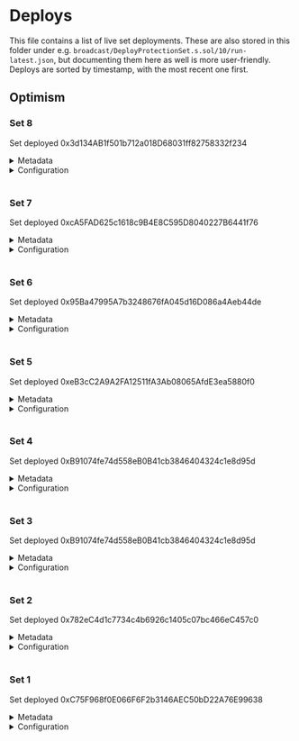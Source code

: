 # Deploys

This file contains a list of live set deployments.
These are also stored in this folder under e.g. `broadcast/DeployProtectionSet.s.sol/10/run-latest.json`, but documenting them here as well is more user-friendly.
Deploys are sorted by timestamp, with the most recent one first.

## Optimism

### Set 8

Set deployed 0x3d134AB1f501b712a018D68031ff82758332f234

<details>
  <summary>Metadata</summary>

  - Timestamp: 1663007961
  - Parsed timestamp: 2022-09-12T18:39:21.000Z
</details>
<details>
  <summary>Configuration</summary>

  - Market infos:
    - trigger 0x24Cb8DE4f381b06D66C7607bF1d080D89442fda2
    - cost model 0x7e5a2bDC10F05D6cF15563570Eae3B8d346B9991
    - weight 1666
    - purchase fee 250
    ---
    - trigger 0x737330fC2ac9b8E62ccD7A182d785914C4e88FB7
    - cost model 0x7e5a2bDC10F05D6cF15563570Eae3B8d346B9991
    - weight 1666
    - purchase fee 250
    ---
    - trigger 0x0C22d6e2C242a37bBc4dFcbF50704DcD3FD5162e
    - cost model 0x7e5a2bDC10F05D6cF15563570Eae3B8d346B9991
    - weight 1667
    - purchase fee 250
    ---
    - trigger 0x37136e49dBF24D11F6d42cAB89784B9092f934C9
    - cost model 0x7e5a2bDC10F05D6cF15563570Eae3B8d346B9991
    - weight 1667
    - purchase fee 250
    ---
    - trigger 0x27F495Ce3a1Af8B647eC58834ff4354f5dc357d0
    - cost model 0x7e5a2bDC10F05D6cF15563570Eae3B8d346B9991
    - weight 1667
    - purchase fee 250
    ---
    - trigger 0x1b2987da4e34C0e34dfECd8D6Ef7f8f0aAAe5f49
    - cost model 0x7e5a2bDC10F05D6cF15563570Eae3B8d346B9991
    - weight 1667
    - purchase fee 250
    ---
  ---
  - Set config:
    - leverage factor 30000
    - deposit fee 0
    - decay model 0x09f20eA12fe5a1211A0485aa59C067E9fcC4c04A
    - drip model 0xEf778611eAf2e624432F49bcF7AC433584f642a2
    - asset 0x4200000000000000000000000000000000000006
  ---
  - Set authorized roles:
    - owner 0x682bd405073dD248527E40184898eD45BB827527
    - pauser 0x682bd405073dD248527E40184898eD45BB827527
</details>
<br />


### Set 7

Set deployed 0xcA5FAD625c1618c9B4E8C595D8040227B6441f76

<details>
  <summary>Metadata</summary>

  - Timestamp: 1663007914
  - Parsed timestamp: 2022-09-12T18:38:34.000Z
</details>
<details>
  <summary>Configuration</summary>

  - Market infos:
    - trigger 0x24Cb8DE4f381b06D66C7607bF1d080D89442fda2
    - cost model 0x7e5a2bDC10F05D6cF15563570Eae3B8d346B9991
    - weight 1666
    - purchase fee 250
    ---
    - trigger 0x737330fC2ac9b8E62ccD7A182d785914C4e88FB7
    - cost model 0x7e5a2bDC10F05D6cF15563570Eae3B8d346B9991
    - weight 1666
    - purchase fee 250
    ---
    - trigger 0x0C22d6e2C242a37bBc4dFcbF50704DcD3FD5162e
    - cost model 0x7e5a2bDC10F05D6cF15563570Eae3B8d346B9991
    - weight 1667
    - purchase fee 250
    ---
    - trigger 0x37136e49dBF24D11F6d42cAB89784B9092f934C9
    - cost model 0x7e5a2bDC10F05D6cF15563570Eae3B8d346B9991
    - weight 1667
    - purchase fee 250
    ---
    - trigger 0x27F495Ce3a1Af8B647eC58834ff4354f5dc357d0
    - cost model 0x7e5a2bDC10F05D6cF15563570Eae3B8d346B9991
    - weight 1667
    - purchase fee 250
    ---
    - trigger 0x1b2987da4e34C0e34dfECd8D6Ef7f8f0aAAe5f49
    - cost model 0x7e5a2bDC10F05D6cF15563570Eae3B8d346B9991
    - weight 1667
    - purchase fee 250
    ---
  ---
  - Set config:
    - leverage factor 30000
    - deposit fee 0
    - decay model 0x09f20eA12fe5a1211A0485aa59C067E9fcC4c04A
    - drip model 0xEf778611eAf2e624432F49bcF7AC433584f642a2
    - asset 0x7F5c764cBc14f9669B88837ca1490cCa17c31607
  ---
  - Set authorized roles:
    - owner 0x682bd405073dD248527E40184898eD45BB827527
    - pauser 0x682bd405073dD248527E40184898eD45BB827527
</details>
<br />

### Set 6

Set deployed 0x95Ba47995A7b3248676fA045d16D086a4Aeb44de

<details>
  <summary>Metadata</summary>

  - Timestamp: 1662751774
  - Parsed timestamp: 2022-09-09T19:29:34.000Z
</details>
<details>
  <summary>Configuration</summary>

  - Market infos:
    - trigger 0x24Cb8DE4f381b06D66C7607bF1d080D89442fda2
    - cost model 0x7e5a2bDC10F05D6cF15563570Eae3B8d346B9991
    - weight 1666
    - purchase fee 250
    ---
    - trigger 0x737330fC2ac9b8E62ccD7A182d785914C4e88FB7
    - cost model 0x7e5a2bDC10F05D6cF15563570Eae3B8d346B9991
    - weight 1666
    - purchase fee 250
    ---
    - trigger 0x0C22d6e2C242a37bBc4dFcbF50704DcD3FD5162e
    - cost model 0x7e5a2bDC10F05D6cF15563570Eae3B8d346B9991
    - weight 1667
    - purchase fee 250
    ---
    - trigger 0x37136e49dBF24D11F6d42cAB89784B9092f934C9
    - cost model 0x7e5a2bDC10F05D6cF15563570Eae3B8d346B9991
    - weight 1667
    - purchase fee 250
    ---
    - trigger 0x27F495Ce3a1Af8B647eC58834ff4354f5dc357d0
    - cost model 0x7e5a2bDC10F05D6cF15563570Eae3B8d346B9991
    - weight 1667
    - purchase fee 250
    ---
    - trigger 0x1b2987da4e34C0e34dfECd8D6Ef7f8f0aAAe5f49
    - cost model 0x7e5a2bDC10F05D6cF15563570Eae3B8d346B9991
    - weight 1667
    - purchase fee 250
    ---
  ---
  - Set config:
    - leverage factor 30000
    - deposit fee 0
    - decay model 0x09f20eA12fe5a1211A0485aa59C067E9fcC4c04A
    - drip model 0xEf778611eAf2e624432F49bcF7AC433584f642a2
    - asset 0x7F5c764cBc14f9669B88837ca1490cCa17c31607
  ---
  - Set authorized roles:
    - owner 0x682bd405073dD248527E40184898eD45BB827527
    - pauser 0x682bd405073dD248527E40184898eD45BB827527
</details>
<br />

### Set 5

Set deployed 0xeB3cC2A9A2FA12511fA3Ab08065AfdE3ea5880f0

<details>
  <summary>Metadata</summary>

  - Timestamp: 1662751511
  - Parsed timestamp: 2022-09-09T19:25:11.000Z
</details>
<details>
  <summary>Configuration</summary>

  - Market infos:
    - trigger 0x24Cb8DE4f381b06D66C7607bF1d080D89442fda2
    - cost model 0x7e5a2bDC10F05D6cF15563570Eae3B8d346B9991
    - weight 1666
    - purchase fee 250
    ---
    - trigger 0x737330fC2ac9b8E62ccD7A182d785914C4e88FB7
    - cost model 0x7e5a2bDC10F05D6cF15563570Eae3B8d346B9991
    - weight 1666
    - purchase fee 250
    ---
    - trigger 0x0C22d6e2C242a37bBc4dFcbF50704DcD3FD5162e
    - cost model 0x7e5a2bDC10F05D6cF15563570Eae3B8d346B9991
    - weight 1667
    - purchase fee 250
    ---
    - trigger 0x37136e49dBF24D11F6d42cAB89784B9092f934C9
    - cost model 0x7e5a2bDC10F05D6cF15563570Eae3B8d346B9991
    - weight 1667
    - purchase fee 250
    ---
    - trigger 0x27F495Ce3a1Af8B647eC58834ff4354f5dc357d0
    - cost model 0x7e5a2bDC10F05D6cF15563570Eae3B8d346B9991
    - weight 1667
    - purchase fee 250
    ---
    - trigger 0x1b2987da4e34C0e34dfECd8D6Ef7f8f0aAAe5f49
    - cost model 0x7e5a2bDC10F05D6cF15563570Eae3B8d346B9991
    - weight 1667
    - purchase fee 250
    ---
  ---
  - Set config:
    - leverage factor 30000
    - deposit fee 0
    - decay model 0x09f20eA12fe5a1211A0485aa59C067E9fcC4c04A
    - drip model 0xEf778611eAf2e624432F49bcF7AC433584f642a2
    - asset 0x4200000000000000000000000000000000000006
  ---
  - Set authorized roles:
    - owner 0x682bd405073dD248527E40184898eD45BB827527
    - pauser 0x682bd405073dD248527E40184898eD45BB827527
</details>
<br />

### Set 4

Set deployed 0xB91074fe74d558eB0B41cb3846404324c1e8d95d

<details>
  <summary>Metadata</summary>

  - Timestamp: 1662673097
  - Parsed timestamp: 2022-09-08T21:38:17.000Z
</details>
<details>
  <summary>Configuration</summary>

  - Market infos:
    - trigger 0xF9FeD7853dC6F3E74421606F79a360DAE9256Cc3
    - cost model 0x7e5a2bDC10F05D6cF15563570Eae3B8d346B9991
    - weight 1666
    - purchase fee 250
    ---
    - trigger 0xb7Cd2e5A6d02983f258A06E26baAF310054B14B1
    - cost model 0x7e5a2bDC10F05D6cF15563570Eae3B8d346B9991
    - weight 1666
    - purchase fee 250
    ---
    - trigger 0x2f150A966d32ed8928200136d1D30A15c3694909
    - cost model 0x7e5a2bDC10F05D6cF15563570Eae3B8d346B9991
    - weight 1667
    - purchase fee 250
    ---
    - trigger 0x5e3A0e3acBC61e54793256100cD9d9d87E86ce44
    - cost model 0x7e5a2bDC10F05D6cF15563570Eae3B8d346B9991
    - weight 1667
    - purchase fee 250
    ---
    - trigger 0x6Fae18f377E58F62e089868eDF831f1d22114f14
    - cost model 0x7e5a2bDC10F05D6cF15563570Eae3B8d346B9991
    - weight 1667
    - purchase fee 250
    ---
    - trigger 0x8b566Ee7e34c80E9dB2c1D6AB17652388d91aB05
    - cost model 0x7e5a2bDC10F05D6cF15563570Eae3B8d346B9991
    - weight 1667
    - purchase fee 250
    ---
  ---
  - Set config:
    - leverage factor 30000
    - deposit fee 0
    - decay model 0x09f20eA12fe5a1211A0485aa59C067E9fcC4c04A
    - drip model 0xEf778611eAf2e624432F49bcF7AC433584f642a2
    - asset 0x7f5c764cbc14f9669b88837ca1490cca17c31607
  ---
  - Set authorized roles:
    - owner 0x682bd405073dD248527E40184898eD45BB827527
    - pauser 0x682bd405073dD248527E40184898eD45BB827527
</details>
<br />

### Set 3

Set deployed 0xB91074fe74d558eB0B41cb3846404324c1e8d95d

<details>
  <summary>Metadata</summary>

  - Timestamp: 1662580024
  - Parsed timestamp: 2022-09-07T19:47:04.000Z
</details>
<details>
  <summary>Configuration</summary>

  - Market infos:
    - trigger 0xF9FeD7853dC6F3E74421606F79a360DAE9256Cc3
    - cost model 0x7e5a2bDC10F05D6cF15563570Eae3B8d346B9991
    - weight 1666
    - purchase fee 250
    ---
    - trigger 0xb7Cd2e5A6d02983f258A06E26baAF310054B14B1
    - cost model 0x7e5a2bDC10F05D6cF15563570Eae3B8d346B9991
    - weight 1666
    - purchase fee 250
    ---
    - trigger 0x2f150A966d32ed8928200136d1D30A15c3694909
    - cost model 0x7e5a2bDC10F05D6cF15563570Eae3B8d346B9991
    - weight 1667
    - purchase fee 250
    ---
    - trigger 0x5e3A0e3acBC61e54793256100cD9d9d87E86ce44
    - cost model 0x7e5a2bDC10F05D6cF15563570Eae3B8d346B9991
    - weight 1667
    - purchase fee 250
    ---
    - trigger 0x6Fae18f377E58F62e089868eDF831f1d22114f14
    - cost model 0x7e5a2bDC10F05D6cF15563570Eae3B8d346B9991
    - weight 1667
    - purchase fee 250
    ---
    - trigger 0x8b566Ee7e34c80E9dB2c1D6AB17652388d91aB05
    - cost model 0x7e5a2bDC10F05D6cF15563570Eae3B8d346B9991
    - weight 1667
    - purchase fee 250
    ---
  ---
  - Set config:
    - leverage factor 30000
    - deposit fee 0
    - decay model 0x09f20eA12fe5a1211A0485aa59C067E9fcC4c04A
    - drip model 0xEf778611eAf2e624432F49bcF7AC433584f642a2
    - asset 0x4200000000000000000000000000000000000006
  ---
  - Set authorized roles:
    - owner 0x682bd405073dD248527E40184898eD45BB827527
    - pauser 0x682bd405073dD248527E40184898eD45BB827527
</details>
<br />

### Set 2

Set deployed 0x782eC4d1c7734c4b6926c1405c07bc466eC457c0

<details>
  <summary>Metadata</summary>

  - Timestamp: 1661281355
  - Parsed timestamp: 2022-08-23T19:02:35.000Z
</details>
<details>
  <summary>Configuration</summary>

  - Market infos:
    - trigger 0xeB25dA3Eba8Bf2fad9C45108fb385F5B1681DD95
    - cost model 0x3424A0bB930035FB78638129D14E214ab2a20A92
    - weight 1666
    - purchase fee 250
    ---
    - trigger 0x7BA5DBcE5b8022c1698a4092267749425bf867EC
    - cost model 0x3424A0bB930035FB78638129D14E214ab2a20A92
    - weight 1666
    - purchase fee 250
    ---
    - trigger 0x6504DCeC9FD65677Faab286137087bDF0675b881
    - cost model 0x3424A0bB930035FB78638129D14E214ab2a20A92
    - weight 1667
    - purchase fee 250
    ---
    - trigger 0xA81bA3a50445718E37DE0cd0AE8f8d6d98C8B5E7
    - cost model 0x3424A0bB930035FB78638129D14E214ab2a20A92
    - weight 1667
    - purchase fee 250
    ---
    - trigger 0x5a8c0b0F3Aa7971A7935F9b6CC0956000147C131
    - cost model 0x3424A0bB930035FB78638129D14E214ab2a20A92
    - weight 1667
    - purchase fee 250
    --------
    - trigger 0x7cE100ab7aC01b4A7B66632F4b9D5f591360FBbC
    - cost model 0x3424A0bB930035FB78638129D14E214ab2a20A92
    - weight 1667
    - purchase fee 250
  ---
  - Set config:
    - leverage factor 30000
    - deposit fee 0
    - decay model 0x2c3439a697eBFba4005E4c5ebDe5602aEDbFd3B4
    - drip model 0x495FDb2Dbd62c80aAAA7afB471a42738DD9f503F
  ---
  - Set authorized roles:
    - owner 0x682bd405073dD248527E40184898eD45BB827527
    - pauser 0x682bd405073dD248527E40184898eD45BB827527
</details>
<br />

### Set 1

Set deployed 0xC75F968f0E066F6F2b3146AEC50bD22A76E99638

<details>
  <summary>Metadata</summary>

  - Timestamp: 1660593279
  - Parsed timestamp: 2022-08-15T19:54:39.000Z
</details>
<details>
  <summary>Configuration</summary>

  - Market infos:
    - trigger 0xA067443b7f4A00e2c582f1e6aDf3F3a090C568AE
    - cost model 0x3424A0bB930035FB78638129D14E214ab2a20A92
    - weight 2000
    - purchase fee 250
    ---
    - trigger 0xfD64d826E52579C04Ee03a1c88f4888530D57aE4
    - cost model 0x3424A0bB930035FB78638129D14E214ab2a20A92
    - weight 2000
    - purchase fee 250
    ---
    - trigger 0x90c73D486cd6Df7040Dc67C7f2EBae3DC85CD8ab
    - cost model 0x3424A0bB930035FB78638129D14E214ab2a20A92
    - weight 2000
    - purchase fee 250
    ---
    - trigger 0xe3a175D9B2D6A13CE8e5Ce1261C14Be3cAeC4a49
    - cost model 0x3424A0bB930035FB78638129D14E214ab2a20A92
    - weight 2000
    - purchase fee 250
    ---
    - trigger 0xC6f31FFC09920121D818C9701f9EFBA573FC2ea0
    - cost model 0x3424A0bB930035FB78638129D14E214ab2a20A92
    - weight 2000
    - purchase fee 250
  ---
  - Set config:
    - leverage factor 30000
    - deposit fee 0
    - decay model 0x2c3439a697eBFba4005E4c5ebDe5602aEDbFd3B4
    - drip model 0x495FDb2Dbd62c80aAAA7afB471a42738DD9f503F
  ---
  - Set authorized roles:
    - owner 0x682bd405073dD248527E40184898eD45BB827527
    - pauser 0x682bd405073dD248527E40184898eD45BB827527
</details>
<br />